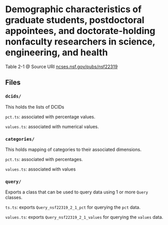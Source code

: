 # Demographic characteristics of graduate students, postdoctoral appointees, and doctorate-holding nonfaculty researchers in science, engineering, and health

Table 2-1 @ Source URI [ncses.nsf.gov/pubs/nsf22319](https://ncses.nsf.gov/pubs/nsf22319#section10695)

## Files

### `dcids/`

This holds the lists of DCIDs

`pct.ts`: associated with percentage values.

`values.ts`: associated with numerical values.

### `categories/`

This holds mapping of categories to their associated dimensions.

`pct.ts`: associated with percentages.

`values.ts`: associated with values

### `query/`

Exports a class that can be used to query data using 1 or more `Query` classes.

`ts.ts`: exports `Query_nsf22319_2_1_pct` for querying the `pct` data.

`values.ts`: exports `Query_nsf22319_2_1_values` for querying the `values` data.
